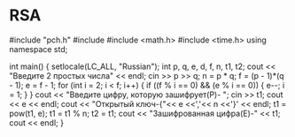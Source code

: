 # RSA
#include "pch.h"
#include <iostream>
#include <math.h>
#include <time.h>
using namespace std;

int main()
{
setlocale(LC_ALL, "Russian");
	int p, q, e, d, f, n, t1, t2;
	cout << "Введите 2 простых числа" << endl;
	cin >> p >> q;
	n = p * q;
	f = (p - 1)*(q - 1);
	e = f - 1;
	for (int i = 2; i < f; i++)
	{
		if ((f % i == 0) && (e % i == 0))
		{
			e--;
			i = 1;
		}
	}
	cout << "Введите цифру, которую зашифрует(P)- ";
	cin >> t1;
	cout << e << endl;
	cout << "Открытый ключ-{"<< e <<','<< n <<'}' << endl;
	t1 = pow(t1, e);
	t1 = t1 % n;
	t2 = t1;
	cout << "Зашифрованная цифра(E)-" << t1;
	cout << endl;
  }

